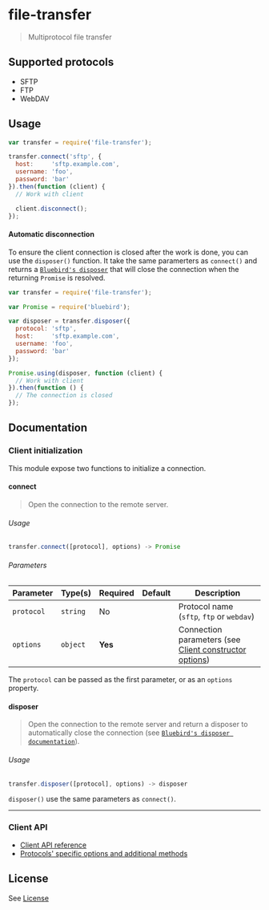 # file-transfer

> Multiprotocol file transfer

## Supported protocols

* SFTP
* FTP
* WebDAV

## Usage

```js
var transfer = require('file-transfer');

transfer.connect('sftp', {
  host:     'sftp.example.com',
  username: 'foo',
  password: 'bar'
}).then(function (client) {
  // Work with client

  client.disconnect();
});
```

#### Automatic disconnection

To ensure the client connection is closed after the work is done, you can use the `disposer()` function.
It take the same paramerters as `connect()` and returns a [`Bluebird's disposer`](http://bluebirdjs.com/docs/api/disposer.html) that will close the connection when the returning `Promise` is resolved.

```js
var transfer = require('file-transfer');

var Promise = require('bluebird');

var disposer = transfer.disposer({
  protocol: 'sftp',
  host:     'sftp.example.com',
  username: 'foo',
  password: 'bar'
});

Promise.using(disposer, function (client) {
  // Work with client
}).then(function () {
  // The connection is closed
});
```

## Documentation

### Client initialization

This module expose two functions to initialize a connection.

#### connect

> Open the connection to the remote server.

###### Usage

```js
transfer.connect([protocol], options) -> Promise
```

###### Parameters

| Parameter    | Type(s)  | Required | Default | Description                                                                      |
| ------------ | -------- | -------- | --------| -------------------------------------------------------------------------------- |
| `protocol`   | `string` | No       |         | Protocol name (`sftp`, `ftp` or `webdav`)                                        |
| `options`    | `object` | **Yes**  |         | Connection parameters (see [Client constructor options](docs/client.md#options)) |

The `protocol` can be passed as the first parameter, or as an `options` property.

#### disposer

> Open the connection to the remote server and return a disposer to automatically close the connection (see [`Bluebird's disposer documentation`](http://bluebirdjs.com/docs/api/disposer.html)).

###### Usage

```js
transfer.disposer([protocol], options) -> disposer
```

`disposer()` use the same parameters as `connect()`.

---

### Client API

* [Client API reference](docs/client.md)
* [Protocols' specific options and additional methods](docs/protocols.md)

## License

See [License](LICENSE)
